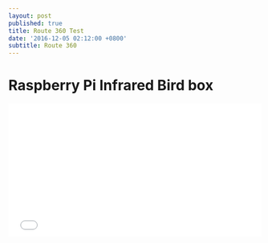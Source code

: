 ```yaml
---
layout: post
published: true
title: Route 360 Test
date: '2016-12-05 02:12:00 +0800'
subtitle: Route 360
---
```

**Raspberry Pi Infrared Bird box**
========================


<iframe height='265' scrolling='no' title='Peak Gateway' src='//codepen.io/DGAlexander/embed/pNLJGr/?height=265&theme-id=0&default-tab=js,result&embed-version=2' frameborder='no' allowtransparency='true' allowfullscreen='true' style='width: 100%;'>See the Pen <a href='http://codepen.io/DGAlexander/pen/pNLJGr/'>Peak Gateway</a> by David  Alexander (<a href='http://codepen.io/DGAlexander'>@DGAlexander</a>) on <a href='http://codepen.io'>CodePen</a>.

<script src="https://gist.github.com/DGalexander/6657db41eb3d68c333ad4ebc4007748b.js"></script>


<script src="https://bl.ocks.org/DGalexander/6657db41eb3d68c333ad4ebc4007748b"></script>

